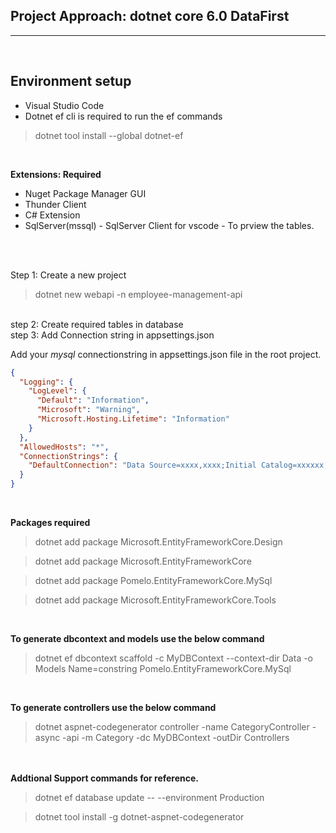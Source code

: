 ## Project Approach: dotnet core 6.0 DataFirst
<hr>
<br />

## Environment setup

* Visual Studio Code
* Dotnet ef cli is required to run the ef commands 

> dotnet tool install --global dotnet-ef

<br />

**Extensions: Required**
* Nuget Package Manager GUI
* Thunder Client
* C# Extension
* SqlServer(mssql) - SqlServer Client for vscode - To prview the tables.

<br /><br />

Step 1: Create a new project
> dotnet new webapi -n employee-management-api

<br />
step 2: Create required tables in database

<br />
step 3: Add Connection string in appsettings.json

Add your *mysql* connectionstring in appsettings.json file in the root project.

```json
{
  "Logging": {
    "LogLevel": {
      "Default": "Information",
      "Microsoft": "Warning",
      "Microsoft.Hosting.Lifetime": "Information"
    }
  },
  "AllowedHosts": "*",
  "ConnectionStrings": {
    "DefaultConnection": "Data Source=xxxx,xxxx;Initial Catalog=xxxxxx;User ID=xxxxxx;Password=xxxxxx;Persist Security Info=False;"
  }
}
```
<br />

**Packages required**
> dotnet add package Microsoft.EntityFrameworkCore.Design

> dotnet add package Microsoft.EntityFrameworkCore

> dotnet add package Pomelo.EntityFrameworkCore.MySql

> dotnet add package Microsoft.EntityFrameworkCore.Tools

<br />

**To generate dbcontext and models use the below command**

> dotnet ef dbcontext scaffold -c MyDBContext --context-dir Data -o Models  Name=constring Pomelo.EntityFrameworkCore.MySql

<br />

**To generate controllers use the below command**

>  dotnet aspnet-codegenerator controller -name CategoryController -async -api -m Category -dc MyDBContext -outDir Controllers




<br /><br />
**Addtional Support commands for reference.**

> dotnet ef database update -- --environment Production

> dotnet tool install -g dotnet-aspnet-codegenerator